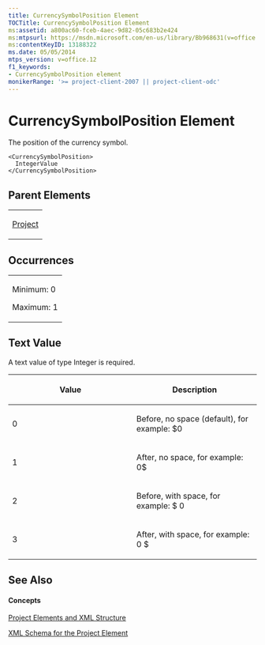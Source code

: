 ```yaml
---
title: CurrencySymbolPosition Element
TOCTitle: CurrencySymbolPosition Element
ms:assetid: a800ac60-fceb-4aec-9d82-05c683b2e424
ms:mtpsurl: https://msdn.microsoft.com/en-us/library/Bb968631(v=office.12)
ms:contentKeyID: 13188322
ms.date: 05/05/2014
mtps_version: v=office.12
f1_keywords:
- CurrencySymbolPosition element
monikerRange: '>= project-client-2007 || project-client-odc'
---
```


# CurrencySymbolPosition Element




The position of the currency symbol.

    <CurrencySymbolPosition>
      IntegerValue
    </CurrencySymbolPosition>

## Parent Elements

<table>
<colgroup>
<col style="width: 100%" />
</colgroup>
<tbody>
<tr class="odd">
<td><p><a href="bb968701(v=office.12).md">Project</a></p></td>
</tr>
</tbody>
</table>

## Occurrences

<table>
<colgroup>
<col style="width: 100%" />
</colgroup>
<tbody>
<tr class="odd">
<td><p>Minimum: 0</p>
<p>Maximum: 1</p></td>
</tr>
</tbody>
</table>

## Text Value

A text value of type Integer is required.

<table>
<colgroup>
<col style="width: 50%" />
<col style="width: 50%" />
</colgroup>
<thead>
<tr class="header">
<th><p>Value</p></th>
<th><p>Description</p></th>
</tr>
</thead>
<tbody>
<tr class="odd">
<td><p>0</p></td>
<td><p>Before, no space (default), for example: $0</p></td>
</tr>
<tr class="even">
<td><p>1</p></td>
<td><p>After, no space, for example: 0$</p></td>
</tr>
<tr class="odd">
<td><p>2</p></td>
<td><p>Before, with space, for example: $ 0</p></td>
</tr>
<tr class="even">
<td><p>3</p></td>
<td><p>After, with space, for example: 0 $</p></td>
</tr>
</tbody>
</table>

## See Also

#### Concepts

[Project Elements and XML Structure](project-elements-and-xml-structure.md)

[XML Schema for the Project Element](xml-schema-for-the-project-element.md)

